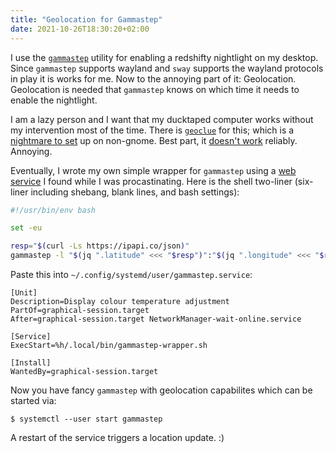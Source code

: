 ```yaml
---
title: "Geolocation for Gammastep"
date: 2021-10-26T18:30:20+02:00
---
```


I use the [`gammastep`](https://gitlab.com/chinstrap/gammastep) utility for enabling a redshifty nightlight on my desktop.
Since `gammastep` supports wayland and `sway` supports the wayland protocols in play it is works for me.
Now to the annoying part of it: Geolocation.
Geolocation is needed that `gammastep` knows on which time it needs to enable the nightlight.

I am a lazy person and I want that my ducktaped computer works without my intervention most of the time.
There is [`geoclue`](https://gitlab.freedesktop.org/geoclue/geoclue) for this; which is a [nightmare to set](https://wiki.archlinux.org/title/Redshift#Automatic_location_based_on_GeoClue2) up on non-gnome.
Best part, it [doesn't work](https://gitlab.freedesktop.org/geoclue/geoclue/-/issues/151) reliably.
Annoying.

Eventually, I wrote my own simple wrapper for `gammastep` using a [web service](https://ipapi.co/) I found while I was procastinating.
Here is the shell two-liner (six-liner including shebang, blank lines, and bash settings):

```bash
#!/usr/bin/env bash

set -eu

resp="$(curl -Ls https://ipapi.co/json)"
gammastep -l "$(jq ".latitude" <<< "$resp")":"$(jq ".longitude" <<< "$resp")" -m wayland
```

Paste this into `~/.config/systemd/user/gammastep.service`:

```
[Unit]
Description=Display colour temperature adjustment
PartOf=graphical-session.target
After=graphical-session.target NetworkManager-wait-online.service

[Service]
ExecStart=%h/.local/bin/gammastep-wrapper.sh

[Install]
WantedBy=graphical-session.target
```

Now you have fancy `gammastep` with geolocation capabilites which can be started via:

```
$ systemctl --user start gammastep
```

A restart of the service triggers a location update. :)
